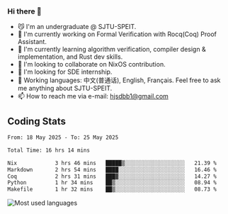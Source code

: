 ### Hi there 👋

<!--
**definfo/definfo** is a ✨ _special_ ✨ repository because its `README.md` (this file) appears on your GitHub profile.

Here are some ideas to get you started:

- 🔭 I’m currently working on ...
- 🌱 I’m currently learning ...
- 👯 I’m looking to collaborate on ...
- 🤔 I’m looking for help with ...
- 💬 Ask me about ...
- 📫 How to reach me: ...
- 😄 Pronouns: ...
- ⚡ Fun fact: ...
-->

- 😼 I'm an undergraduate @ SJTU-SPEIT.
- 🔭 I'm currently working on Formal Verification with Rocq(Coq) Proof Assistant.
- 🌱 I'm currently learning algorithm verification, compiler design & implementation, and Rust dev skills.
- 👯 I'm looking to collaborate on NixOS contribution.
- 🤔 I'm looking for SDE internship.
- 💬 Working languages: 中文(普通话), English, Français. Feel free to ask me anything about SJTU-SPEIT.
- 📫 How to reach me via e-mail: hjsdbb1@gmail.com

## Coding Stats

<!--START_SECTION:waka-->

```txt
From: 18 May 2025 - To: 25 May 2025

Total Time: 16 hrs 14 mins

Nix            3 hrs 46 mins   █████▒░░░░░░░░░░░░░░░░░░░   21.39 %
Markdown       2 hrs 54 mins   ████░░░░░░░░░░░░░░░░░░░░░   16.46 %
Coq            2 hrs 31 mins   ███▓░░░░░░░░░░░░░░░░░░░░░   14.27 %
Python         1 hr 34 mins    ██▒░░░░░░░░░░░░░░░░░░░░░░   08.94 %
Makefile       1 hr 32 mins    ██▒░░░░░░░░░░░░░░░░░░░░░░   08.73 %
```

<!--END_SECTION:waka-->

![Most used languages](https://github-readme-stats.vercel.app/api/top-langs/?username=definfo&layout=donut&theme=dracula&exclude_repo=xv6-labs-2023)
